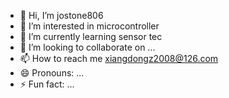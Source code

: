 - 👋 Hi, I’m jostone806
- 👀 I’m interested in microcontroller
- 🌱 I’m currently learning sensor tec
- 💞️ I’m looking to collaborate on ...
- 📫 How to reach me xiangdongz2008@126.com
- 😄 Pronouns: ...
- ⚡ Fun fact: ...

<!---
xiangdongz2008/xiangdongz2008 is a ✨ special ✨ repository because its `README.md` (this file) appears on your GitHub profile.
You can click the Preview link to take a look at your changes.
--->
